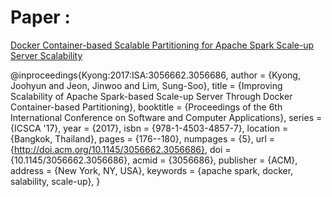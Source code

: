 # Paper : 

[Docker Container-based Scalable Partitioning for Apache Spark Scale-up Server Scalability](jaildocker.pdf)

@inproceedings{Kyong:2017:ISA:3056662.3056686,
 author = {Kyong, Joohyun and Jeon, Jinwoo and Lim, Sung-Soo},
 title = {Improving Scalability of Apache Spark-based Scale-up Server Through Docker Container-based Partitioning},
 booktitle = {Proceedings of the 6th International Conference on Software and Computer Applications},
 series = {ICSCA '17},
 year = {2017},
 isbn = {978-1-4503-4857-7},
 location = {Bangkok, Thailand},
 pages = {176--180},
 numpages = {5},
 url = {http://doi.acm.org/10.1145/3056662.3056686},
 doi = {10.1145/3056662.3056686},
 acmid = {3056686},
 publisher = {ACM},
 address = {New York, NY, USA},
 keywords = {apache spark, docker, salability, scale-up},
} 

